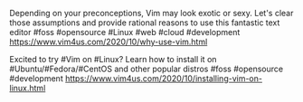 Depending on your preconceptions, Vim may look exotic or sexy. Let's clear those
assumptions and provide rational reasons to use this fantastic text editor
#foss #opensource #Linux #web #cloud #development
https://www.vim4us.com/2020/10/why-use-vim.html

Excited to try #Vim on #Linux? Learn how to install it on #Ubuntu/#Fedora/#CentOS
and other popular distros
#foss #opensource #development
https://www.vim4us.com/2020/10/installing-vim-on-linux.html
